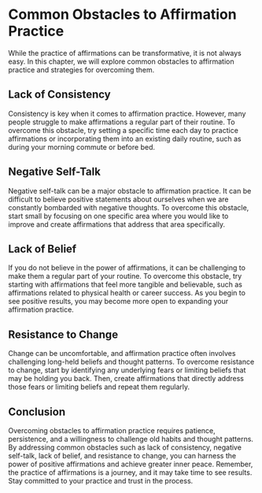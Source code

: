 # Common Obstacles to Affirmation Practice

While the practice of affirmations can be transformative, it is not always easy. In this chapter, we will explore common obstacles to affirmation practice and strategies for overcoming them.

Lack of Consistency
-------------------

Consistency is key when it comes to affirmation practice. However, many people struggle to make affirmations a regular part of their routine. To overcome this obstacle, try setting a specific time each day to practice affirmations or incorporating them into an existing daily routine, such as during your morning commute or before bed.

Negative Self-Talk
------------------

Negative self-talk can be a major obstacle to affirmation practice. It can be difficult to believe positive statements about ourselves when we are constantly bombarded with negative thoughts. To overcome this obstacle, start small by focusing on one specific area where you would like to improve and create affirmations that address that area specifically.

Lack of Belief
--------------

If you do not believe in the power of affirmations, it can be challenging to make them a regular part of your routine. To overcome this obstacle, try starting with affirmations that feel more tangible and believable, such as affirmations related to physical health or career success. As you begin to see positive results, you may become more open to expanding your affirmation practice.

Resistance to Change
--------------------

Change can be uncomfortable, and affirmation practice often involves challenging long-held beliefs and thought patterns. To overcome resistance to change, start by identifying any underlying fears or limiting beliefs that may be holding you back. Then, create affirmations that directly address those fears or limiting beliefs and repeat them regularly.

Conclusion
----------

Overcoming obstacles to affirmation practice requires patience, persistence, and a willingness to challenge old habits and thought patterns. By addressing common obstacles such as lack of consistency, negative self-talk, lack of belief, and resistance to change, you can harness the power of positive affirmations and achieve greater inner peace. Remember, the practice of affirmations is a journey, and it may take time to see results. Stay committed to your practice and trust in the process.
